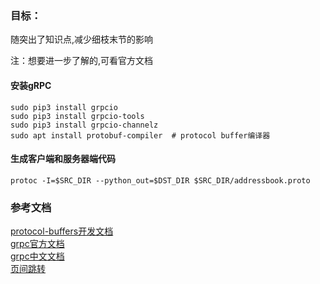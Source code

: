 ### 目标：  
随突出了知识点,减少细枝末节的影响

注：想要进一步了解的,可看官方文档

#### 安装gRPC

``` commandline
sudo pip3 install grpcio
sudo pip3 install grpcio-tools
sudo pip3 install grpcio-channelz
sudo apt install protobuf-compiler  # protocol buffer编译器
```


#### 生成客户端和服务器端代码
``` commandline
protoc -I=$SRC_DIR --python_out=$DST_DIR $SRC_DIR/addressbook.proto
```



### 参考文档
[protocol-buffers开发文档][protocol-buffers]  
[grpc官方文档][grpc]  
[grpc中文文档][grpc-cn]   
[页间跳转][b]   




[protocol-buffers]: https://developers.google.com/protocol-buffers/docs/overview  
[grpc]: https://grpc.io/docs/languages/python/quickstart/  
[grpc-cn]: http://doc.oschina.net/grpc  
[b]: ./examples/README.md
